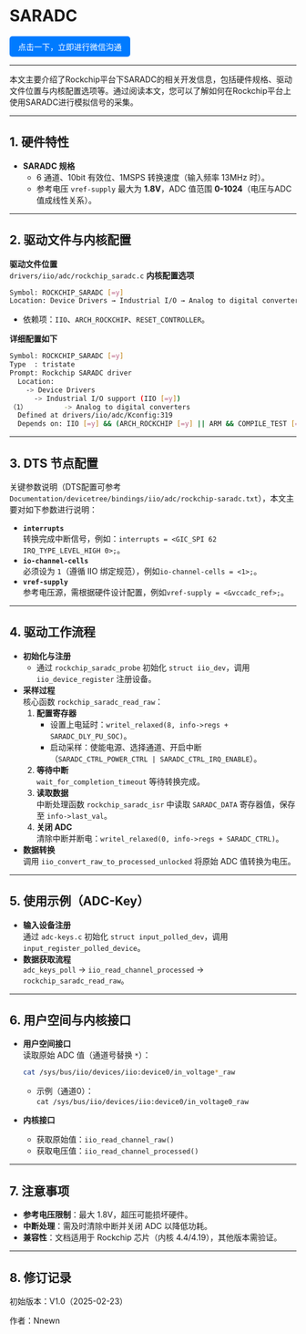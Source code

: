 # SARADC

<a href="https://work.weixin.qq.com/kfid/kfc04b5ffb556109a43" style="text-decoration:none; 
display:inline-block; padding:8px 15px; background-color:#007bff; color:#fff; border-radius:5px;
" target="_blank">点击一下，立即进行微信沟通</a>

---

本文主要介绍了Rockchip平台下SARADC的相关开发信息，包括硬件规格、驱动文件位置与内核配置选项等。通过阅读本文，您可以了解如何在Rockchip平台上使用SARADC进行模拟信号的采集。

---

## 1. 硬件特性
- **SARADC 规格**  
  - 6 通道、10bit 有效位、1MSPS 转换速度（输入频率 13MHz 时）。
  - 参考电压 `vref-supply` 最大为 **1.8V**，ADC 值范围 **0-1024**（电压与ADC值成线性关系）。

---

## 2. 驱动文件与内核配置
**驱动文件位置**  
  `drivers/iio/adc/rockchip_saradc.c`
**内核配置选项**  
  ```bash
  Symbol: ROCKCHIP_SARADC [=y]
  Location: Device Drivers → Industrial I/O → Analog to digital converters
  ```
  - 依赖项：`IIO`、`ARCH_ROCKCHIP`、`RESET_CONTROLLER`。

**详细配置如下**
```bash
Symbol: ROCKCHIP_SARADC [=y]
Type  : tristate
Prompt: Rockchip SARADC driver
  Location:
    -> Device Drivers
      -> Industrial I/O support (IIO [=y])
（1）         -> Analog to digital converters
  Defined at drivers/iio/adc/Kconfig:319
  Depends on: IIO [=y] && (ARCH_ROCKCHIP [=y] || ARM && COMPILE_TEST [=n]) && RESET_CONTROLLER [=y]
```

---

## 3. DTS 节点配置
关键参数说明（DTS配置可参考 `Documentation/devicetree/bindings/iio/adc/rockchip-saradc.txt`），本文主要对如下参数进行说明：

- **`interrupts`**  
  转换完成中断信号，例如：`interrupts = <GIC_SPI 62 IRQ_TYPE_LEVEL_HIGH 0>;`。
- **`io-channel-cells`**  
  必须设为 `1`（遵循 IIO 绑定规范），例如`io-channel-cells = <1>;`。
- **`vref-supply`**  
  参考电压源，需根据硬件设计配置，例如`vref-supply = <&vccadc_ref>;`。

---

## 4. 驱动工作流程
- **初始化与注册**  
  - 通过 `rockchip_saradc_probe` 初始化 `struct iio_dev`，调用 `iio_device_register` 注册设备。
- **采样过程**  
  核心函数 `rockchip_saradc_read_raw`：
  1. **配置寄存器**  
     - 设置上电延时：`writel_relaxed(8, info->regs + SARADC_DLY_PU_SOC)`。
     - 启动采样：使能电源、选择通道、开启中断（`SARADC_CTRL_POWER_CTRL | SARADC_CTRL_IRQ_ENABLE`）。
  2. **等待中断**  
     `wait_for_completion_timeout` 等待转换完成。
  3. **读取数据**  
     中断处理函数 `rockchip_saradc_isr` 中读取 `SARADC_DATA` 寄存器值，保存至 `info->last_val`。
  4. **关闭 ADC**  
     清除中断并断电：`writel_relaxed(0, info->regs + SARADC_CTRL)`。
- **数据转换**  
  调用 `iio_convert_raw_to_processed_unlocked` 将原始 ADC 值转换为电压。

---

## 5. 使用示例（ADC-Key）
- **输入设备注册**  
  通过 `adc-keys.c` 初始化 `struct input_polled_dev`，调用 `input_register_polled_device`。
- **数据获取流程**  
  `adc_keys_poll` → `iio_read_channel_processed` → `rockchip_saradc_read_raw`。

---

## 6. 用户空间与内核接口
- **用户空间接口**  
  读取原始 ADC 值（通道号替换 `*`）：
  ```bash
  cat /sys/bus/iio/devices/iio:device0/in_voltage*_raw
  ```
  - 示例（通道0）：  
    `cat /sys/bus/iio/devices/iio:device0/in_voltage0_raw`

- **内核接口**  
  - 获取原始值：`iio_read_channel_raw()`  
  - 获取电压值：`iio_read_channel_processed()`

---

## 7. 注意事项
- **参考电压限制**：最大 1.8V，超压可能损坏硬件。
- **中断处理**：需及时清除中断并关闭 ADC 以降低功耗。
- **兼容性**：文档适用于 Rockchip 芯片（内核 4.4/4.19），其他版本需验证。

---

## 8. 修订记录

初始版本：V1.0（2025-02-23）

作者：Nnewn
